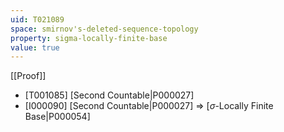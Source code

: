 ```yaml
---
uid: T021089
space: smirnov's-deleted-sequence-topology
property: sigma-locally-finite-base
value: true
---
```

[[Proof]]

* [T001085] [Second Countable|P000027]
* [I000090] [Second Countable|P000027] => [$\sigma$-Locally Finite Base|P000054]

